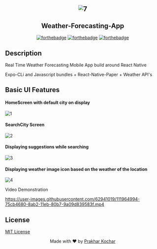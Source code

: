<h2 align = 'center'>
  
 ![7](https://user-images.githubusercontent.com/62941019/111965163-ac08c600-8ab2-11eb-9761-f6d56f72c2e1.jpg)
 
</h2>

<h2 align = 'center'>
    Weather-Forecasting-App
</h2>


<div align = 'center'>
              
[![forthebadge](http://forthebadge.com/images/badges/built-with-love.svg)](http://forthebadge.com)
[![forthebadge](https://forthebadge.com/images/badges/made-with-javascript.svg)](https://forthebadge.com)
[![forthebadge](https://forthebadge.com/images/badges/check-it-out.svg)](https://forthebadge.com) 

</div>


## Description
Real Time Weather Forecasting Mobile App build around React Native 

Expo-CLi and Javascript bundles + React-Native-Paper + Weather API's

## Basic UI Features

#### HomeScreen with default city on display

![1](https://user-images.githubusercontent.com/62941019/111964442-d908a900-8ab1-11eb-90ee-1dc7ca1ca480.jpg)


#### SearchCity Screen 

![2](https://user-images.githubusercontent.com/62941019/111964943-677d2a80-8ab2-11eb-8db5-40cdfe8a8bc1.jpg)


#### Displaying suggestions while searching

![3](https://user-images.githubusercontent.com/62941019/111964972-6e0ba200-8ab2-11eb-86bf-e345120198a6.jpg)


#### Displaying weather image icon based on the weather of the location

![4](https://user-images.githubusercontent.com/62941019/111964981-71069280-8ab2-11eb-87a5-5a35a90b1eaa.jpg)


Video Demonstration


https://user-images.githubusercontent.com/62941019/111964994-75cb4680-8ab2-11eb-80b7-9a09d839583f.mp4






## License

[MIT License](LICENSE)


<p align="center"> Made with ❤ by <a href="https://github.com/Prakhar2100">Prakhar Kochar</a></p>
